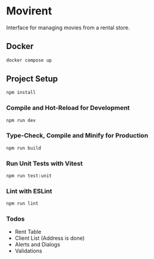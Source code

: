 # Movirent

Interface for managing movies from a rental store.

## Docker

```sh
docker compose up
```

## Project Setup

```sh
npm install
```

### Compile and Hot-Reload for Development

```sh
npm run dev
```

### Type-Check, Compile and Minify for Production

```sh
npm run build
```

### Run Unit Tests with Vitest

```sh
npm run test:unit
```

### Lint with ESLint

```sh
npm run lint
```

### Todos

- Rent Table
- Client List (Address is done)
- Alerts and Dialogs
- Validations
